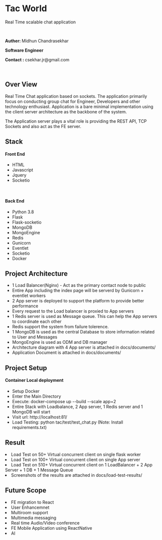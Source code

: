 <h1>Tac World</h1>
<p>Real Time scalable chat application</p>
<br>
<p><b>Auther: </b> Midhun Chandrasekhar</p>
<p><b>Software Engineer</b></p>
<p><b>Contact : </b>csekhar.jr@gmail.com</p>
<br>
<h2>Over View</h2>
<p>
Real Time Chat application based on sockets. The application primarily focus
on conducting group chat for Engineer, Developers and other technology enthusiast.
Application is a bare minimal implementation using the client server architecture 
as the backbone of the system.
</p>
<p>
The Application server plays a vital role is providing the REST API, TCP Sockets 
and also act as the FE server.
</p>

<h2>Stack</h2>
<h4>Front End</h4>
<ul>
<li>HTML</li>
<li>Javascript</li>
<li>Jquery</li>
<li>Socketio</li>
</ul>
<br>
<h4>Back End</h4>
<ul>
<li>Python 3.8</li>
<li>Flask</li>
<li>Flask-socketio</li>
<li>MongoDB</li>
<li>MongoEngine</li>
<li>Redis</li>
<li>Gunicorn</li>
<li>Eventlet</li>
<li>Socketio</li>
<li>Docker</li>
</ul>

<h2>Project Architecture</h2>
<ul>
<li>1 Load Balancer(Nginx) - Act as the primary contact node to public</li>
<li>Entire App including the index page will be serverd by Gunicorn + eventlet workers</li>
<li>2 App server is deployed to support the platform to provide better performance</li>
<li>Every request to the Load balancer is proxied to App servers</li>
<li>1 Redis server is used as Message queue. This can help the App servers to coordinate each other</li>
<li>Redis support the system from failure tolerence.</li>
<li>1 MongoDB is used as the central Database to store information related to User and Messages</li>
<li>MongoEngine is used as ODM and DB manager</li>
<li>Architecture diagram with 4 App server is attached in docs/documents/</li>
<li>Application Document is attached in docs/documents/</li>
</ul>

<h2>Project Setup</h2>
<h4>Container Local deployment</h4>
<ul>
<li>Setup Docker</li>
<li>Enter the Main Directory</li>
<li>Execute: docker-compose up --build --scale app=2</li>
<li>Entire Stack with Loadbalance, 2 App server, 1 Redis server and 1 MongoDB will start</li>
<li>Visit url: http://localhost:81/</li>
<li>Load Testing: python tac/test/test_chat.py (Note: Install requirements.txt)</li>
</ul>

<h2>Result</h2>
<li>Load Test on 50+ Virtual concurrent client on single flask worker</li>
<li>Load Test on 100+ Virtual concurrent client on single App server</li>
<li>Load Test on 510+ Virtual concurrent client on 1 LoadBalancer + 2 App Server + 1 DB + 1 Message Queue</li>
<li>Screenshots of the results are attached in docs/load-test-results/</li>
</ul>

<h2>Future Scope</h2>
<li>FE migration to React</li>
<li>User Enhancemnet</li>
<li>Multiroom support</li>
<li>Multimedia messaging</li>
<li>Real time Audio/Video conference</li>
<li>FE Mobile Application using ReactNative</li>
<li>AI</li>
</ul>